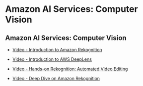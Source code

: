 # Amazon AI Services: Computer Vision

## Amazon AI Services: Computer Vision

- [Video - Introduction to Amazon Rekognition](https://www.coursera.org/learn/aws-machine-learning/lecture/mju0s/introduction-to-amazon-rekognition)

- [Video - Introduction to AWS DeepLens](https://www.coursera.org/learn/aws-machine-learning/lecture/pzuFh/introduction-to-aws-deeplens)

- [Video - Hands-on Rekognition: Automated Video Editing](https://www.coursera.org/learn/aws-machine-learning/lecture/0Ec9v/hands-on-rekognition-automated-video-editing)

- [Video - Deep Dive on Amazon Rekognition](https://www.coursera.org/learn/aws-machine-learning/lecture/wvTLE/deep-dive-on-amazon-rekognition)